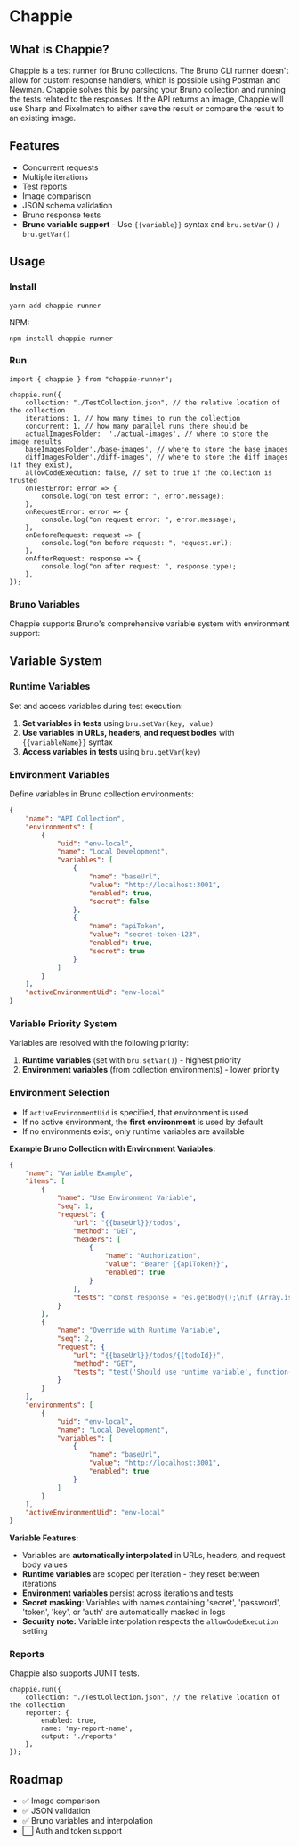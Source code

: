 # Chappie

## What is Chappie?

Chappie is a test runner for Bruno collections. The Bruno CLI runner doesn't allow for custom response handlers, which is possible using Postman and Newman. Chappie solves this by parsing your Bruno collection and running the tests related to the responses. If the API returns an image, Chappie will use Sharp and Pixelmatch to either save the result or compare the result to an existing image.

## Features

- Concurrent requests
- Multiple iterations
- Test reports
- Image comparison
- JSON schema validation
- Bruno response tests
- **Bruno variable support** - Use `{{variable}}` syntax and `bru.setVar()` / `bru.getVar()`

## Usage

### Install

```
yarn add chappie-runner
```

NPM:

```
npm install chappie-runner
```

### Run

```
import { chappie } from "chappie-runner";

chappie.run({
	collection: "./TestCollection.json", // the relative location of the collection
	iterations: 1, // how many times to run the collection
	concurrent: 1, // how many parallel runs there should be
	actualImagesFolder:  './actual-images', // where to store the image results
	baseImagesFolder'./base-images', // where to store the base images
	diffImagesFolder'./diff-images', // where to store the diff images (if they exist),
	allowCodeExecution: false, // set to true if the collection is trusted
	onTestError: error => {
		console.log("on test error: ", error.message);
	},
	onRequestError: error => {
		console.log("on request error: ", error.message);
	},
	onBeforeRequest: request => {
		console.log("on before request: ", request.url);
	},
	onAfterRequest: response => {
		console.log("on after request: ", response.type);
	},
});
```

### Bruno Variables

Chappie supports Bruno's comprehensive variable system with environment support:

## Variable System

### Runtime Variables

Set and access variables during test execution:

1. **Set variables in tests** using `bru.setVar(key, value)`
2. **Use variables in URLs, headers, and request bodies** with `{{variableName}}` syntax
3. **Access variables in tests** using `bru.getVar(key)`

### Environment Variables

Define variables in Bruno collection environments:

```json
{
	"name": "API Collection",
	"environments": [
		{
			"uid": "env-local",
			"name": "Local Development",
			"variables": [
				{
					"name": "baseUrl",
					"value": "http://localhost:3001",
					"enabled": true,
					"secret": false
				},
				{
					"name": "apiToken",
					"value": "secret-token-123",
					"enabled": true,
					"secret": true
				}
			]
		}
	],
	"activeEnvironmentUid": "env-local"
}
```

### Variable Priority System

Variables are resolved with the following priority:

1. **Runtime variables** (set with `bru.setVar()`) - highest priority
2. **Environment variables** (from collection environments) - lower priority

### Environment Selection

- If `activeEnvironmentUid` is specified, that environment is used
- If no active environment, the **first environment** is used by default
- If no environments exist, only runtime variables are available

**Example Bruno Collection with Environment Variables:**

```json
{
	"name": "Variable Example",
	"items": [
		{
			"name": "Use Environment Variable",
			"seq": 1,
			"request": {
				"url": "{{baseUrl}}/todos",
				"method": "GET",
				"headers": [
					{
						"name": "Authorization",
						"value": "Bearer {{apiToken}}",
						"enabled": true
					}
				],
				"tests": "const response = res.getBody();\nif (Array.isArray(response) && response.length > 0) {\n  bru.setVar('todoId', response[0].id);\n}"
			}
		},
		{
			"name": "Override with Runtime Variable",
			"seq": 2,
			"request": {
				"url": "{{baseUrl}}/todos/{{todoId}}",
				"method": "GET",
				"tests": "test('Should use runtime variable', function() {\n  expect(res.getStatus()).to.equal(200);\n  expect(bru.getVar('todoId')).to.exist;\n});"
			}
		}
	],
	"environments": [
		{
			"uid": "env-local",
			"name": "Local Development",
			"variables": [
				{
					"name": "baseUrl",
					"value": "http://localhost:3001",
					"enabled": true
				}
			]
		}
	],
	"activeEnvironmentUid": "env-local"
}
```

**Variable Features:**

- Variables are **automatically interpolated** in URLs, headers, and request body values
- **Runtime variables** are scoped per iteration - they reset between iterations
- **Environment variables** persist across iterations and tests
- **Secret masking**: Variables with names containing 'secret', 'password', 'token', 'key', or 'auth' are automatically masked in logs
- **Security note:** Variable interpolation respects the `allowCodeExecution` setting

### Reports

Chappie also supports JUNIT tests.

```
chappie.run({
	collection: "./TestCollection.json", // the relative location of the collection
 	reporter: {
		enabled: true,
		name: 'my-report-name',
		output: './reports'
	},
});
```

## Roadmap

- ✅ Image comparison
- ✅ JSON validation
- ✅ Bruno variables and interpolation
- ⬜️ Auth and token support

